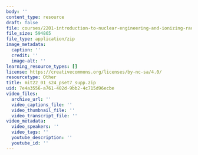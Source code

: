 ```yaml
---
body: ''
content_type: resource
draft: false
file: courses/2201-introduction-to-nuclear-engineering-and-ionizing-radiation/mit22_01_s24_pset7_supp.zip
file_size: 594865
file_type: application/zip
image_metadata:
  caption: ''
  credit: ''
  image-alt: ''
learning_resource_types: []
license: https://creativecommons.org/licenses/by-nc-sa/4.0/
resourcetype: Other
title: mit22_01_s24_pset7_supp.zip
uid: 7e4a3556-a761-402d-9bb2-4c715d96ecbe
video_files:
  archive_url: ''
  video_captions_file: ''
  video_thumbnail_file: ''
  video_transcript_file: ''
video_metadata:
  video_speakers: ''
  video_tags: ''
  youtube_description: ''
  youtube_id: ''
---
```

